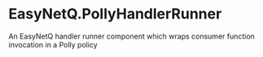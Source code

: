 # EasyNetQ.PollyHandlerRunner
An EasyNetQ handler runner component which wraps consumer function invocation in a Polly policy
